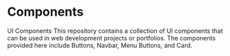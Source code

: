 # Components
UI Components
This repository contains a collection of UI components that can be used in web development projects or portfolios. The components provided here include Buttons, Navbar, Menu Buttons, and Card.
